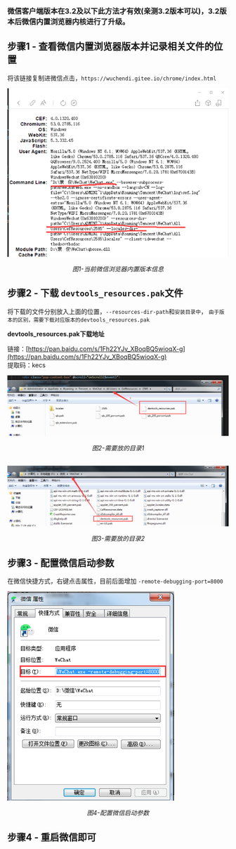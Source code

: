 
### 微信客户端版本在3.2及以下此方法才有效(亲测3.2版本可以)，3.2版本后微信内置浏览器内核进行了升级。

## 步骤1 - 查看微信内置浏览器版本并记录相关文件的位置
将该链接复制进微信点击，`https://wuchendi.gitee.io/chrome/index.html`

![](img/查看浏览器内核.png)
<div align=center>
<i>图1-当前微信浏览器内置版本信息</i>
</div>

## 步骤2 - 下载 `devtools_resources.pak`文件
将下载的文件分别放入上面的位置，`--resources-dir-path`和`安装目录中`， ``由于版本的区别，需要下载对应版本的devtools_resources.pak``

**devtools_resources.pak下载地址**

链接：[https://pan.baidu.com/s/1Fh22YJv_XBoqBQ5wioqX-g](https://pan.baidu.com/s/1Fh22YJv_XBoqBQ5wioqX-g)
<br>
提取码：kecs


![](img/文件位置1.png)
<div align=center>
<i>图2-需要放的目录1</i>
</div>
<br>

![](img/文件位置2.png)
<div align=center>
<i>图3-需要放的目录2</i>
</div>

## 步骤3 - 配置微信启动参数
在微信快捷方式，右键点击属性，目前后面增加 `-remote-debugging-port=8000`

![](img/修改配置.png)
<div align=center>
<i>图4-配置微信启动参数</i>
</div>

## 步骤4 - 重启微信即可
